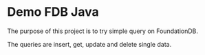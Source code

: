 # Demo FDB Java

The purpose of this project is to try simple query on FoundationDB.

The queries are insert, get, update and delete single data.
